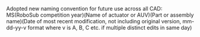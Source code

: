 Adopted new naming convention for future use across all CAD:
MS(RoboSub competition year)(Name of actuator or AUV)(Part or assembly name)(Date of most recent modification, not including original version, mm-dd-yy-v format where v is A, B, C etc. if multiple distinct edits in same day)
